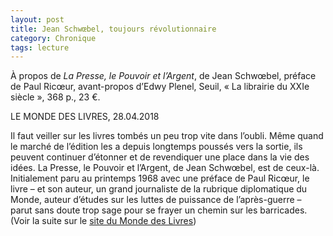 ```yaml
---
layout: post
title: Jean Schwœbel, toujours révolutionnaire
category: Chronique
tags: lecture
---
```


À propos de <i>La Presse, le Pouvoir et l’Argent</i>, de Jean Schwœbel, préface de Paul Ricœur, 
avant-propos d’Edwy Plenel, Seuil, « La librairie du XXIe siècle », 368 p., 23 €.

LE MONDE DES LIVRES, 28.04.2018

Il faut veiller sur les livres tombés un peu trop vite dans l’oubli. Même quand le marché de l’édition les a depuis longtemps poussés vers la sortie, ils peuvent continuer d’étonner et de revendiquer une place dans la vie des idées. La Presse, le Pouvoir et l’Argent, de Jean Schwœbel, est de ceux-là. Initialement paru au printemps 1968 avec une préface de Paul Ricœur, le livre – et son auteur, un grand journaliste de la rubrique diplomatique du Monde, auteur d’études sur les luttes de puissance de l’après-guerre – parut sans doute trop sage pour se frayer un chemin sur les barricades. (Voir la suite sur le [site du Monde des Livres](https://abonnes.lemonde.fr/livres/article/2018/04/28/jean-schw-bel-toujours-revolutionnaire-comme-le-sont-les-faits_5291899_3260.html?xtmc=schwoebel&xtcr=1))

